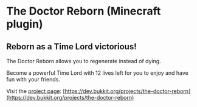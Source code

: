 # The Doctor Reborn (Minecraft plugin)
## Reborn as a Time Lord victorious!
The Doctor Reborn allows you to regenerate instead of dying.

Become a powerful Time Lord with 12 lives left for you to enjoy and have fun with your friends.

Visit the [project page](https://dev.bukkit.org/projects/the-doctor-reborn): [https://dev.bukkit.org/projects/the-doctor-reborn](https://dev.bukkit.org/projects/the-doctor-reborn)
